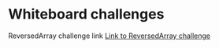 # Whiteboard challenges

ReversedArray challenge link
[Link to ReversedArray challenge](Whiteboard-Challenges/ReversedArray.md)
